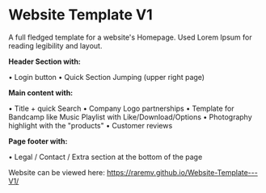 # Website Template V1

A full fledged template for a website's Homepage.
Used Lorem Ipsum for reading legibility and layout.

<b>Header Section with:</b>

• Login button
• Quick Section Jumping (upper right page)

<b>Main content with:</b>

• Title + quick Search
• Company Logo partnerships
• Template for Bandcamp like Music Playlist with Like/Download/Options
• Photography highlight with the "products"
• Customer reviews

<b>Page footer with:</b>

• Legal / Contact / Extra section at the bottom of the page

Website can be viewed here: https://raremv.github.io/Website-Template---V1/
